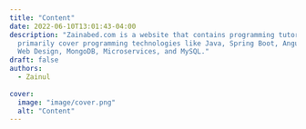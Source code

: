 ```yaml
---
title: "Content"
date: 2022-06-10T13:01:43-04:00
description: "Zainabed.com is a website that contains programming tutorials. These tutorials
  primarily cover programming technologies like Java, Spring Boot, AngularJS,
  Web Design, MongoDB, Microservices, and MySQL."
draft: false
authors:
  - Zainul
  
cover:
  image: "image/cover.png"
  alt: "Content"
---
```


